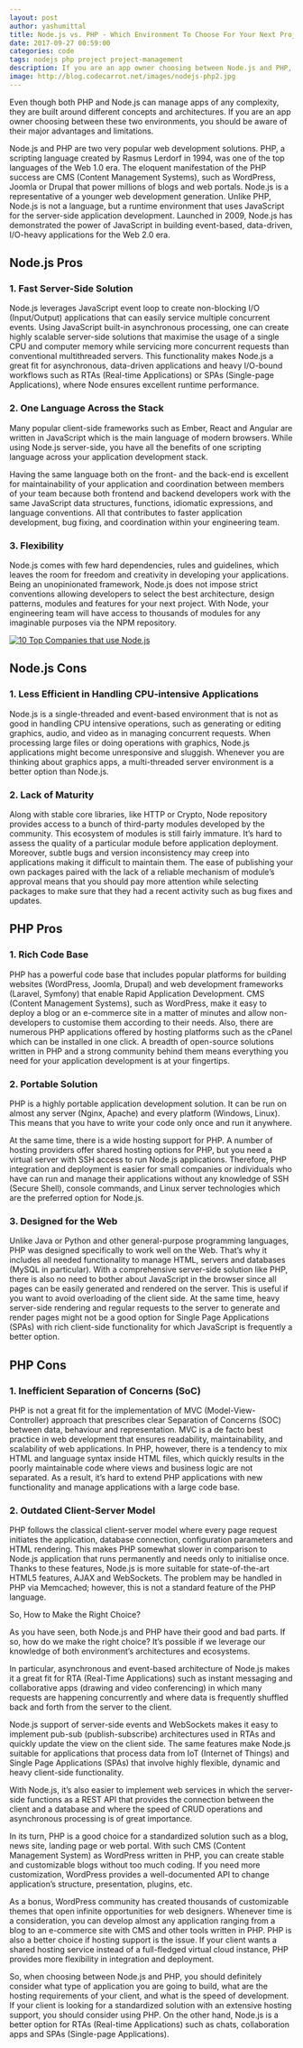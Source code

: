 ```yaml
---
layout: post
author: yashumittal
title: Node.js vs. PHP - Which Environment To Choose For Your Next Project?
date: 2017-09-27 00:59:00
categories: code
tags: nodejs php project project-management
description: If you are an app owner choosing between Node.js and PHP, you should be aware of their major advantages and limitations.
image: http://blog.codecarrot.net/images/nodejs-php2.jpg
---
```


Even though both PHP and Node.js can manage apps of any complexity, they are built around different concepts and architectures. If you are an app owner choosing between these two environments, you should be aware of their major advantages and limitations.

Node.js and PHP are two very popular web development solutions. PHP, a scripting language created by Rasmus Lerdorf in 1994, was one of the top languages of the Web 1.0 era. The eloquent manifestation of the PHP success are CMS (Content Management Systems), such as WordPress, Joomla or Drupal that power millions of blogs and web portals. Node.js is a representative of a younger web development generation. Unlike PHP, Node.js is not a language, but a runtime environment that uses JavaScript for the server-side application development. Launched in 2009, Node.js has demonstrated the power of JavaScript in building event-based, data-driven, I/O-heavy applications for the Web 2.0 era.

## Node.js Pros

### 1. Fast Server-Side Solution

Node.js leverages JavaScript event loop to create non-blocking I/O (Input/Output) applications that can easily service multiple concurrent events. Using JavaScript built-in asynchronous processing, one can create highly scalable server-side solutions that maximise the usage of a single CPU and computer memory while servicing more concurrent requests than conventional multithreaded servers. This functionality makes Node.js a great fit for asynchronous, data-driven applications and heavy I/O-bound workflows such as RTAs (Real-time Applications) or SPAs (Single-page Applications), where Node ensures excellent runtime performance.

### 2. One Language Across the Stack

Many popular client-side frameworks such as Ember, React and Angular are written in JavaScript which is the main language of modern browsers. While using Node.js server-side, you have all the benefits of one scripting language across your application development stack.

Having the same language both on the front- and the back-end is excellent for maintainability of your application and coordination between members of your team because both frontend and backend developers work with the same JavaScript data structures, functions, idiomatic expressions, and language conventions. All that contributes to faster application development, bug fixing, and coordination within your engineering team.

### 3. Flexibility

Node.js comes with few hard dependencies, rules and guidelines, which leaves the room for freedom and creativity in developing your applications. Being an unopinionated framework, Node.js does not impose strict conventions allowing developers to select the best architecture, design patterns, modules and features for your next project. With Node, your engineering team will have access to thousands of modules for any imaginable purposes via the NPM repository.

[![10 Top Companies that use Node.js](http://blog.codecarrot.net/images/10-Top-companies-that-use-nodejs.jpg)](/10-top-companies-that-used-nodejs-in-production)

## Node.js Cons

### 1. Less Efficient in Handling CPU-intensive Applications

Node.js is a single-threaded and event-based environment that is not as good in handling CPU intensive operations, such as generating or editing graphics, audio, and video as in managing concurrent requests. When processing large files or doing operations with graphics, Node.js applications might become unresponsive and sluggish. Whenever you are thinking about graphics apps, a multi-threaded server environment is a better option than Node.js.

### 2. Lack of Maturity

Along with stable core libraries, like HTTP or Crypto, Node repository provides access to a bunch of third-party modules developed by the community. This ecosystem of modules is still fairly immature. It’s hard to assess the quality of a particular module before application deployment. Moreover, subtle bugs and version inconsistency may creep into applications making it difficult to maintain them. The ease of publishing your own packages paired with the lack of a reliable mechanism of module’s approval means that you should pay more attention while selecting packages to make sure that they had a recent activity such as bug fixes and updates.

## PHP Pros

### 1. Rich Code Base

PHP has a powerful code base that includes popular platforms for building websites (WordPress, Joomla, Drupal) and web development frameworks (Laravel, Symfony) that enable Rapid Application Development. CMS (Content Management Systems), such as WordPress, make it easy to deploy a blog or an e-commerce site in a matter of minutes and allow non-developers to customise them according to their needs. Also, there are numerous PHP applications offered by hosting platforms such as the cPanel which can be installed in one click. A breadth of open-source solutions written in PHP and a strong community behind them means everything you need for your application development is at your fingertips.

### 2. Portable Solution

PHP is a highly portable application development solution. It can be run on almost any server (Nginx, Apache) and every platform (Windows, Linux). This means that you have to write your code only once and run it anywhere.

At the same time, there is a wide hosting support for PHP. A number of hosting providers offer shared hosting options for PHP, but you need a virtual server with SSH access to run Node.js applications. Therefore, PHP integration and deployment is easier for small companies or individuals who have can run and manage their applications without any knowledge of SSH (Secure Shell), console commands, and Linux server technologies which are the preferred option for Node.js.

### 3. Designed for the Web

Unlike Java or Python and other general-purpose programming languages, PHP was designed specifically to work well on the Web. That’s why it includes all needed functionality to manage HTML, servers and databases (MySQL in particular). With a comprehensive server-side solution like PHP, there is also no need to bother about JavaScript in the browser since all pages can be easily generated and rendered on the server. This is useful if you want to avoid overloading of the client side. At the same time, heavy server-side rendering and regular requests to the server to generate and render pages might not be a good option for Single Page Applications (SPAs) with rich client-side functionality for which JavaScript is frequently a better option.

## PHP Cons

### 1. Inefficient  Separation of Concerns (SoC)

PHP is not a great fit for the implementation of  MVC (Model-View-Controller) approach that prescribes clear Separation of Concerns (SOC) between data, behaviour and representation. MVC is a de facto best practice in web development that ensures readability, maintainability, and scalability of web applications. In PHP, however, there is a tendency to mix HTML and language syntax inside HTML files, which quickly results in the poorly maintainable code where views and business logic are not separated. As a result, it’s hard to extend PHP applications with new functionality and manage applications with a large code base.

### 2. Outdated Client-Server Model

PHP follows the classical client-server model where every page request initiates the application, database connection, configuration parameters and HTML rendering. This makes PHP somewhat slower in comparison to Node.js application that runs permanently and needs only to initialise once. Thanks to these features, Node.js is more suitable for state-of-the-art HTML5 features, AJAX and WebSockets. The problem may be handled in PHP via Memcached; however, this is not a standard feature of the PHP language.

So, How to Make the Right Choice?

As you have seen, both Node.js and PHP have their good and bad parts. If so, how do we make the right choice? It’s possible if we leverage our knowledge of both environment’s architectures and ecosystems.

In particular, asynchronous and event-based architecture of Node.js makes it a great fit for RTA (Real-Time Applications) such as instant messaging and collaborative apps (drawing and video conferencing) in which many requests are happening concurrently and where data is frequently shuffled back and forth from the server to the client.

Node.js support of server-side events and WebSockets makes it easy to implement pub-sub (publish-subscribe) architectures used in RTAs and quickly update the view on the client side. The same features make Node.js suitable for applications that process data from IoT (Internet of Things) and Single Page Applications (SPAs) that involve highly flexible, dynamic and heavy client-side functionality.

With Node.js, it’s also easier to implement web services in which the server-side functions as a REST API that provides the connection between the client and a database and where the speed of CRUD operations and asynchronous processing is of great importance.

In its turn, PHP is a good choice for a standardized solution such as a blog, news site, landing page or web portal. With such CMS (Content Management System) as WordPress written in PHP, you can create stable and customizable blogs without too much coding. If you need more customization, WordPress provides a well-documented API to change application’s structure, presentation, plugins, etc.

As a bonus, WordPress community has created thousands of customizable themes that open infinite opportunities for web designers. Whenever time is a consideration, you can develop almost any application ranging from a blog to an e-commerce site with CMS and other tools written in PHP. PHP is also a better choice if hosting support is the issue. If your client wants a shared hosting service instead of a full-fledged virtual cloud instance, PHP provides more flexibility in integration and deployment.

So, when choosing between Node.js and PHP, you should definitely consider what type of application you are going to build, what are the hosting requirements of your client, and what is the speed of development. If your client is looking for a standardized solution with an extensive hosting support, you should consider using PHP. On the other hand, Node.js is a better option for RTAs (Real-time Applications) such as chats, collaboration apps and SPAs (Single-page Applications).
